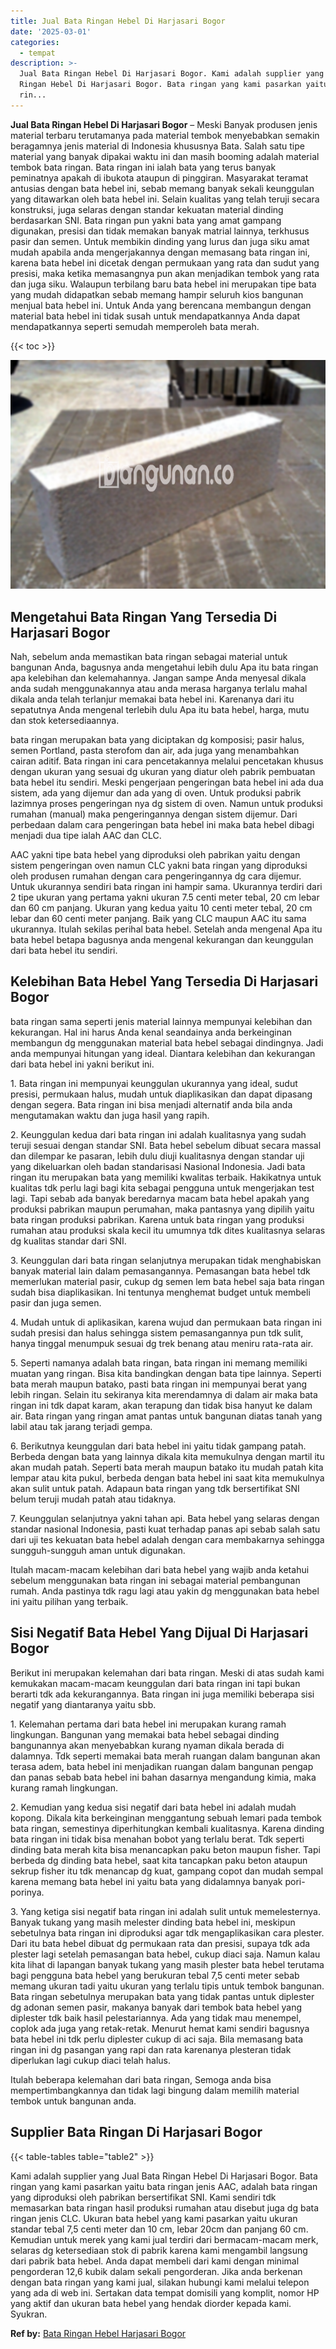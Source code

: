 ```yaml
---
title: Jual Bata Ringan Hebel Di Harjasari Bogor
date: '2025-03-01'
categories:
  - tempat
description: >-
  Jual Bata Ringan Hebel Di Harjasari Bogor. Kami adalah supplier yang Jual Bata
  Ringan Hebel Di Harjasari Bogor. Bata ringan yang kami pasarkan yaitu bata
  rin...
---
```


**Jual Bata Ringan Hebel Di Harjasari Bogor** – Meski Banyak produsen jenis material terbaru terutamanya pada material tembok menyebabkan semakin beragamnya jenis material di Indonesia khususnya Bata. Salah satu tipe material yang banyak dipakai waktu ini dan masih booming adalah material tembok bata ringan. Bata ringan ini ialah bata yang terus banyak peminatnya apakah di ibukota ataupun di pinggiran. Masyarakat teramat antusias dengan bata hebel ini, sebab memang banyak sekali keunggulan yang ditawarkan oleh bata hebel ini. Selain kualitas yang telah teruji secara konstruksi, juga selaras dengan standar kekuatan material dinding berdasarkan SNI. Bata ringan pun yakni bata yang amat gampang digunakan, presisi dan tidak memakan banyak matrial lainnya, terkhusus pasir dan semen. Untuk membikin dinding yang lurus dan juga siku amat mudah apabila anda mengerjakannya dengan memasang bata ringan ini, karena bata hebel ini dicetak dengan permukaan yang rata dan sudut yang presisi, maka ketika memasangnya pun akan menjadikan tembok yang rata dan juga siku. Walaupun terbilang baru bata hebel ini merupakan tipe bata yang mudah didapatkan sebab memang hampir seluruh kios bangunan menjual bata hebel ini. Untuk Anda yang berencana membangun dengan material bata hebel ini tidak susah untuk mendapatkannya Anda dapat mendapatkannya seperti semudah memperoleh bata merah.

{{< toc >}}

![Jual Bata Ringan Hebel Di Harjasari Bogor](/images/jual-hebel-murah-01.png)

## Mengetahui Bata Ringan Yang Tersedia Di Harjasari Bogor

Nah, sebelum anda memastikan bata ringan sebagai material untuk bangunan Anda, bagusnya anda mengetahui lebih dulu Apa itu bata ringan apa kelebihan dan kelemahannya. Jangan sampe Anda menyesal dikala anda sudah menggunakannya atau anda merasa harganya terlalu mahal dikala anda telah terlanjur memakai bata hebel ini. Karenanya dari itu sepatutnya Anda mengenal terlebih dulu Apa itu bata hebel, harga, mutu dan stok ketersediaannya.

bata ringan merupakan bata yang diciptakan dg komposisi; pasir halus, semen Portland, pasta sterofom dan air, ada juga yang menambahkan cairan aditif. Bata ringan ini cara pencetakannya melalui pencetakan khusus dengan ukuran yang sesuai dg ukuran yang diatur oleh pabrik pembuatan bata hebel itu sendiri. Meski pengerjaan pengeringan bata hebel ini ada dua sistem, ada yang dijemur dan ada yang di oven. Untuk produksi pabrik lazimnya proses pengeringan nya dg sistem di oven. Namun untuk produksi rumahan (manual) maka pengeringannya dengan sistem dijemur. Dari perbedaan dalam cara pengeringan bata hebel ini maka bata hebel dibagi menjadi dua tipe ialah AAC dan CLC.

AAC yakni tipe bata hebel yang diproduksi oleh pabrikan yaitu dengan sistem pengeringan oven namun CLC yakni bata ringan yang diproduksi oleh produsen rumahan dengan cara pengeringannya dg cara dijemur. Untuk ukurannya sendiri bata ringan ini hampir sama. Ukurannya terdiri dari 2 tipe ukuran yang pertama yakni ukuran 7.5 centi meter tebal, 20 cm lebar dan 60 cm panjang. Ukuran yang kedua yaitu 10 centi meter tebal, 20 cm lebar dan 60 centi meter panjang. Baik yang CLC maupun AAC itu sama ukurannya. Itulah sekilas perihal bata hebel. Setelah anda mengenal Apa itu bata hebel betapa bagusnya anda mengenal kekurangan dan keunggulan dari bata hebel itu sendiri.

## Kelebihan Bata Hebel Yang Tersedia Di Harjasari Bogor

bata ringan sama seperti jenis material lainnya mempunyai kelebihan dan kekurangan. Hal ini harus Anda kenal seandainya anda berkeinginan membangun dg menggunakan material bata hebel sebagai dindingnya. Jadi anda mempunyai hitungan yang ideal. Diantara kelebihan dan kekurangan dari bata hebel ini yakni berikut ini.

1\. Bata ringan ini mempunyai keunggulan ukurannya yang ideal, sudut presisi, permukaan halus, mudah untuk diaplikasikan dan dapat dipasang dengan segera. Bata ringan ini bisa menjadi alternatif anda bila anda mengutamakan waktu dan juga hasil yang rapih.

2\. Keunggulan kedua dari bata ringan ini adalah kualitasnya yang sudah teruji sesuai dengan standar SNI. Bata hebel sebelum dibuat secara massal dan dilempar ke pasaran, lebih dulu diuji kualitasnya dengan standar uji yang dikeluarkan oleh badan standarisasi Nasional Indonesia. Jadi bata ringan itu merupakan bata yang memiliki kwalitas terbaik. Hakikatnya untuk kualitas tdk perlu lagi bagi kita sebagai pengguna untuk mengerjakan test lagi. Tapi sebab ada banyak beredarnya macam bata hebel apakah yang produksi pabrikan maupun perumahan, maka pantasnya yang dipilih yaitu bata ringan produksi pabrikan. Karena untuk bata ringan yang produksi rumahan atau produksi skala kecil itu umumnya tdk dites kualitasnya selaras dg kualitas standar dari SNI.

3\. Keunggulan dari bata ringan selanjutnya merupakan tidak menghabiskan banyak material lain dalam pemasangannya. Pemasangan bata hebel tdk memerlukan material pasir, cukup dg semen lem bata hebel saja bata ringan sudah bisa diaplikasikan. Ini tentunya menghemat budget untuk membeli pasir dan juga semen.

4\. Mudah untuk di aplikasikan, karena wujud dan permukaan bata ringan ini sudah presisi dan halus sehingga sistem pemasangannya pun tdk sulit, hanya tinggal menumpuk sesuai dg trek benang atau meniru rata-rata air.

5\. Seperti namanya adalah bata ringan, bata ringan ini memang memiliki muatan yang ringan. Bisa kita bandingkan dengan bata tipe lainnya. Seperti bata merah maupun batako, pasti bata ringan ini mempunyai berat yang lebih ringan. Selain itu sekiranya kita merendamnya di dalam air maka bata ringan ini tdk dapat karam, akan terapung dan tidak bisa hanyut ke dalam air. Bata ringan yang ringan amat pantas untuk bangunan diatas tanah yang labil atau tak jarang terjadi gempa.

6\. Berikutnya keunggulan dari bata hebel ini yaitu tidak gampang patah. Berbeda dengan bata yang lainnya dikala kita memukulnya dengan martil itu akan mudah patah. Seperti bata merah maupun batako itu mudah patah kita lempar atau kita pukul, berbeda dengan bata hebel ini saat kita memukulnya akan sulit untuk patah. Adapaun bata ringan yang tdk bersertifikat SNI belum teruji mudah patah atau tidaknya.

7\. Keunggulan selanjutnya yakni tahan api. Bata hebel yang selaras dengan standar nasional Indonesia, pasti kuat terhadap panas api sebab salah satu dari uji tes kekuatan bata hebel adalah dengan cara membakarnya sehingga sungguh-sungguh aman untuk digunakan.

Itulah macam-macam kelebihan dari bata hebel yang wajib anda ketahui sebelum menggunakan bata ringan ini sebagai material pembangunan rumah. Anda pastinya tdk ragu lagi atau yakin dg menggunakan bata hebel ini yaitu pilihan yang terbaik.

## Sisi Negatif Bata Hebel Yang Dijual Di Harjasari Bogor

Berikut ini merupakan kelemahan dari bata ringan. Meski di atas sudah kami kemukakan macam-macam keunggulan dari bata ringan ini tapi bukan berarti tdk ada kekurangannya. Bata ringan ini juga memiliki beberapa sisi negatif yang diantaranya yaitu sbb.

1\. Kelemahan pertama dari bata hebel ini merupakan kurang ramah lingkungan. Bangunan yang memakai bata hebel sebagai dinding bangunannya akan menyebabkan kurang nyaman dikala berada di dalamnya. Tdk seperti memakai bata merah ruangan dalam bangunan akan terasa adem, bata hebel ini menjadikan ruangan dalam bangunan pengap dan panas sebab bata hebel ini bahan dasarnya mengandung kimia, maka kurang ramah lingkungan.

2\. Kemudian yang kedua sisi negatif dari bata hebel ini adalah mudah kopong. Dikala kita berkeinginan menggantung sebuah lemari pada tembok bata ringan, semestinya diperhitungkan kembali kualitasnya. Karena dinding bata ringan ini tidak bisa menahan bobot yang terlalu berat. Tdk seperti dinding bata merah kita bisa menancapkan paku beton maupun fisher. Tapi berbeda dg dinding bata hebel, saat kita tancapkan paku beton ataupun sekrup fisher itu tdk menancap dg kuat, gampang copot dan mudah sempal karena memang bata hebel ini yaitu bata yang didalamnya banyak pori-porinya.

3\. Yang ketiga sisi negatif bata ringan ini adalah sulit untuk memelesternya. Banyak tukang yang masih melester dinding bata hebel ini, meskipun sebetulnya bata ringan ini diproduksi agar tdk mengaplikasikan cara plester. Dari itu bata hebel dibuat dg permukaan rata dan presisi, supaya tdk ada plester lagi setelah pemasangan bata hebel, cukup diaci saja. Namun kalau kita lihat di lapangan banyak tukang yang masih plester bata hebel terutama bagi pengguna bata hebel yang berukuran tebal 7,5 centi meter sebab memang ukuran tadi yaitu ukuran yang terlalu tipis untuk tembok bangunan. Bata ringan sebetulnya merupakan bata yang tidak pantas untuk diplester dg adonan semen pasir, makanya banyak dari tembok bata hebel yang diplester tdk baik hasil pelestariannya. Ada yang tidak mau menempel, coplok ada juga yang retak-retak. Menurut hemat kami sendiri bagusnya bata hebel ini tdk perlu diplester cukup di aci saja. Bila memasang bata ringan ini dg pasangan yang rapi dan rata karenanya plesteran tidak diperlukan lagi cukup diaci telah halus.

Itulah beberapa kelemahan dari bata ringan, Semoga anda bisa mempertimbangkannya dan tidak lagi bingung dalam memilih material tembok untuk bangunan anda.

## Supplier Bata Ringan Di Harjasari Bogor

{{< table-tables table="table2" >}}

Kami adalah supplier yang Jual Bata Ringan Hebel Di Harjasari Bogor. Bata ringan yang kami pasarkan yaitu bata ringan jenis AAC, adalah bata ringan yang diproduksi oleh pabrikan bersertifikat SNI. Kami sendiri tdk memasarkan bata ringan hasil produksi rumahan atau disebut juga dg bata ringan jenis CLC. Ukuran bata hebel yang kami pasarkan yaitu ukuran standar tebal 7,5 centi meter dan 10 cm, lebar 20cm dan panjang 60 cm. Kemudian untuk merek yang kami jual terdiri dari bermacam-macam merk, selaras dg ketersediaan stok di pabrik karena kami mengambil langsung dari pabrik bata hebel. Anda dapat membeli dari kami dengan minimal pengorderan 12,6 kubik dalam sekali pengorderan. Jika anda berkenan dengan bata ringan yang kami jual, silakan hubungi kami melalui telepon yang ada di web ini. Sertakan data tempat domisili yang komplit, nomor HP yang aktif dan ukuran bata hebel yang hendak diorder kepada kami. Syukran.

**Ref by:** [Bata Ringan Hebel Harjasari Bogor](https://id.wikipedia.org/wiki/Bata)

